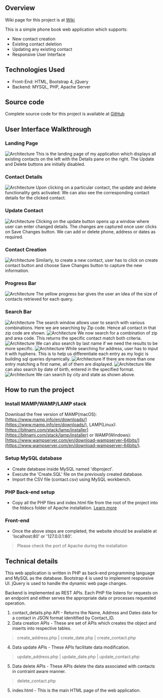 ## Overview

Wiki page for this project is at [Wiki](https://abhimanbhau.github.io/web%20development/PhoneBook-with-MySQL-and-PHP/)

This is a simple phone book web application which supports:

- New contact creation
- Existing contact deletion
- Updating any existing contact
- Responsive User Interface

## Technologies Used

- Front-End: HTML, Bootstrap 4, jQuery
- Backend: MYSQL, PHP, Apache Server

## Source code
Complete source code for this project is available at
[GitHub](https://github.com/abhimanbhau/Phonebook-application-PHP)

## User Interface Walkthrough

### Landing Page

![Architecture](https://res.cloudinary.com/abemurica/image/upload/v1667018294/phonebook/landingpage_dhpzsp.png)
This is the landing page of my application which displays all existing contacts on the left with the Details pane on the right. The Update and Delete buttons are initially disabled.

### Contact Details

![Architecture](https://res.cloudinary.com/abemurica/image/upload/v1667018295/phonebook/contactdetails_algdcu.png)
Upon clicking on a particular contact, the update and delete functionality gets activated. We can also see the corresponding contact details for the clicked contact.

### Update Contact

![Architecture](https://res.cloudinary.com/abemurica/image/upload/v1667018294/phonebook/update_wbbrc0.png)
Clicking on the update button opens up a window where user can enter changed details. The changes are captured once user clicks on Save Changes button. We can add or delete phone, address or dates as required.

### Contact Creation

![Architecture](https://res.cloudinary.com/abemurica/image/upload/v1667018294/phonebook/createnew_qvzshl.png)
Similarly, to create a new contact, user has to click on create contact button and choose Save Changes button to capture the new information.

### Progress Bar

![Architecture](https://res.cloudinary.com/abemurica/image/upload/v1667018294/phonebook/progressbar_xryzku.png)
The yellow progress bar gives the user an idea of the size of contacts retrieved for each query.

### Search Bar

![Architecture](https://res.cloudinary.com/abemurica/image/upload/v1667018294/phonebook/search_vsl8av.png)
The search window allows user to search with various combinations. Here we are searching by Zip code. Hence all contact in that zip code are shown.
![Architecture](https://res.cloudinary.com/abemurica/image/upload/v1667018294/phonebook/search2_oiubry.png)
We now search for a combination of zip and area code. This returns the specific contact match both criteria.
![Architecture](https://res.cloudinary.com/abemurica/image/upload/v1667018294/phonebook/search3_mqthzs.png)
We can also search by last name if we need the results to be more specific.
![Architecture](https://res.cloudinary.com/abemurica/image/upload/v1667018294/phonebook/search4_f0wgx9.png)
While searching for address, user has to input it with hyphens. This is to help us differentiate each entry as my logic is building sql queries dynamically.
![Architecture](https://res.cloudinary.com/abemurica/image/upload/v1667018294/phonebook/search5_vo5qtu.png)
If there are more than one entry matching a first name, all of them are displayed.
![Architecture](https://res.cloudinary.com/abemurica/image/upload/v1667018294/phonebook/search6_cgnopp.png)
We can also search by date of birth, entered in the specified format.
![Architecture](https://res.cloudinary.com/abemurica/image/upload/v1667018294/phonebook/search7_iuzkrc.png)
We can search by city and state as shown above.

## How to run the project

### Install MAMP/WAMP/LAMP stack
Download the free version of MAMP(macOS): [https://www.mamp.info/en/downloads/](https://www.mamp.info/en/downloads/), LAMP(Linux): [https://bitnami.com/stack/lamp/installer](https://bitnami.com/stack/lamp/installer) or WAMP(Windows): [https://www.wampserver.com/en/download-wampserver-64bits/](https://www.wampserver.com/en/download-wampserver-64bits/). 

### Setup MySQL database
- Create database inside MySQL named 'dbproject'.
- Execute the 'Create.SQL' file on the previously created database.
- Import the CSV file (contact.csv) using MySQL workbench.

### PHP Back-end setup
- Copy all the PHP files and index.html file from the root of the project into the htdocs folder of Apache installation. [Learn more](https://home.ubalt.edu/abento/linux/apache/apache-windows.shtml)

### Front-end
- Once the above steps are completed, the website should be available at 'localhost:80' or '127.0.0.1:80'. 
> Please check the port of Apache during the installation

## Technical details
This web application is written in PHP as back-end programming language and MySQL as the database. Bootstrap 4 is used to implement responsive UI. jQuery is used to handle the dynamic web page changes.

Backend is implemented as REST APIs. Each PHP file listens for requests on an endpoint and either serves the appropriate data or processes requested operation. 

1. contact_details.php API - Returns the Name, Address and Dates data for a contact in JSON format idenitified by Contact_ID.
2. Data creation APIs - These are set of APIs which creates the object and inserts into respective tables. 
> create_address.php | create_date.php | create_contact.php
4. Data update APIs - These APIs facilitate data modification.
> update_address.php | update_date.php | update_contact.php
5. Data delete APIs - These APIs delete the data associated with contacts in contraint aware manner.
> delete_contact.php
5. index.html - This is the main HTML page of the web application.